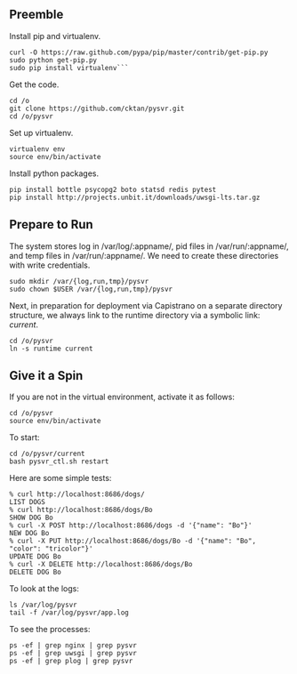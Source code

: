 Preemble
--------

Install pip and virtualenv.

    curl -O https://raw.github.com/pypa/pip/master/contrib/get-pip.py
    sudo python get-pip.py
    sudo pip install virtualenv```

Get the code.

    cd /o
    git clone https://github.com/cktan/pysvr.git
    cd /o/pysvr

Set up virtualenv.

    virtualenv env
    source env/bin/activate

Install python packages.

    pip install bottle psycopg2 boto statsd redis pytest
    pip install http://projects.unbit.it/downloads/uwsgi-lts.tar.gz

Prepare to Run
--------------
The system stores log in /var/log/:appname/, pid files in /var/run/:appname/, and temp files in /var/run/:appname/. We need to create these directories with write credentials.

    sudo mkdir /var/{log,run,tmp}/pysvr
    sudo chown $USER /var/{log,run,tmp}/pysvr
    
Next, in preparation for deployment via Capistrano on a separate directory structure, we always link to the runtime directory via a symbolic link: *current*.

    cd /o/pysvr
    ln -s runtime current

Give it a Spin
--------------
If you are not in the virtual environment, activate it as follows:

    cd /o/pysvr
    source env/bin/activate

To start:

    cd /o/pysvr/current
    bash pysvr_ctl.sh restart

Here are some simple tests:

    % curl http://localhost:8686/dogs/
    LIST DOGS
    % curl http://localhost:8686/dogs/Bo
    SHOW DOG Bo
    % curl -X POST http://localhost:8686/dogs -d '{"name": "Bo"}'
    NEW DOG Bo
    % curl -X PUT http://localhost:8686/dogs/Bo -d '{"name": "Bo", "color": "tricolor"}'
    UPDATE DOG Bo
    % curl -X DELETE http://localhost:8686/dogs/Bo 
    DELETE DOG Bo

To look at the logs:

    ls /var/log/pysvr
    tail -f /var/log/pysvr/app.log
    
To see the processes:

    ps -ef | grep nginx | grep pysvr
    ps -ef | grep uwsgi | grep pysvr
    ps -ef | grep plog | grep pysvr

